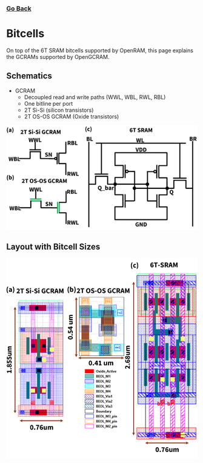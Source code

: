 ### [Go Back](./index.md#table-of-contents)

# Bitcells
On top of the 6T SRAM bitcells supported by OpenRAM, this page explains the GCRAMs supported by OpenGCRAM.



<!-- ## Table of Contents
1. [6T-SRAM](#6T-SRAM)
1. [Relative Bitcell Sizes](#relative-bitcell-sizes-035um-scmos)
1. [Thin SRAM Bitcells](#thin-sram-bitcells-130nm) -->



## Schematics

* GCRAM 
    * Decoupled read and write paths (WWL, WBL, RWL, RBL)
    * One bitline per port
    * 2T Si-Si (silicon transistors)
    * 2T OS-OS GCRAM (Oxide transistors)

![Schematics](../assets/images/bitcells/gc_schematics.png)


## Layout with Bitcell Sizes
![Schematics](../assets/images/bitcells/gc_layouts.png)






